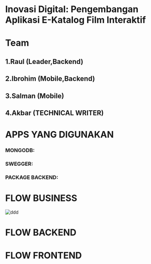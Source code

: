 # Inovasi Digital: Pengembangan Aplikasi E-Katalog Film Interaktif

# Team
## 1.Raul (Leader,Backend)
## 2.Ibrohim (Mobile,Backend)
## 3.Salman (Mobile)
## 4.Akbar (TECHNICAL WRITER)


# APPS YANG DIGUNAKAN
### MONGODB:
### SWEGGER:
### PACKAGE BACKEND:


# FLOW BUSINESS
![ddd](https://github.com/E-Katalog-Film/.github/assets/94241597/bc327932-677b-4bd6-bd30-93eb1fe95f81)



# FLOW BACKEND




# FLOW FRONTEND

